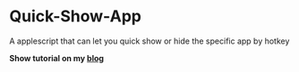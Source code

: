 # Quick-Show-App
A applescript that can let you quick show or hide the specific app by hotkey

**Show tutorial on my [blog](https://garynil1635.wordpress.com/2015/11/16/在os-x-用熱鍵快速將特定app顯示於最上層/)**
